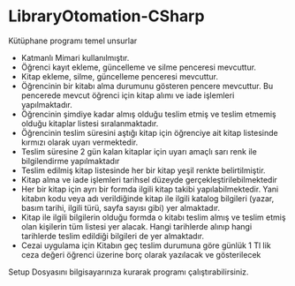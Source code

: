 # LibraryOtomation-CSharp
Kütüphane programı temel unsurlar
-	Katmanlı Mimari kullanılmıştır.
-	Öğrenci kayıt ekleme, güncelleme ve silme penceresi mevcuttur.
-	Kitap ekleme, silme, güncelleme penceresi mevcuttur.
-	Öğrencinin bir kitabı alma durumunu gösteren pencere mevcuttur. Bu pencerede mevcut öğrenci için kitap alımı ve iade işlemleri yapılmaktadır.
-	Öğrencinin şimdiye kadar almış olduğu teslim etmiş ve teslim etmemiş olduğu kitaplar listesi sıralanmaktadır.
-	Öğrencinin teslim süresini aştığı kitap için öğrenciye ait kitap listesinde kırmızı olarak uyarı vermektedir.
-	Teslim süresine 2 gün kalan kitaplar için uyarı amaçlı sarı renk ile bilgilendirme yapılmaktadır
-	Teslim edilmiş kitap listesinde her bir kitap yeşil renkte belirtilmiştir.
-	Kitap alma ve iade işlemleri tarihsel düzeyde gerçekleştirilebilmektedir
-	Her bir kitap için ayrı bir formda ilgili kitap takibi yapılabilmektedir. Yani kitabın kodu veya adı verildiğinde kitap ile ilgili katalog bilgileri (yazar, basım tarihi, ilgili türü, sayfa sayısı gibi) yer almaktadır.
-	Kitap ile ilgili bilgilerin olduğu formda o kitabı teslim almış ve teslim etmiş olan kişilerin tüm listesi yer alacak. Hangi tarihlerde alınıp hangi tarihlerde teslim edildiği bilgileri de yer almaktadır.
-	Cezai uygulama için
  Kitabın geç teslim durumuna göre günlük 1 Tl lik ceza değeri öğrenci üzerine borç olarak yazılacak ve gösterilecek
  
  Setup Dosyasını bilgisayarınıza kurarak programı çalıştırabilirsiniz.

